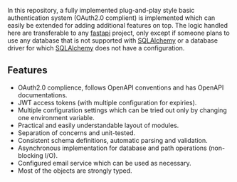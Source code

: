 In this repository, a fully implemented plug-and-play style basic authentication system (OAuth2.0 complient) is implemented which can easily be extended for adding additional features on top. The logic handled here are transferable to any [fastapi](https://fastapi.tiangolo.com/) project, only except if someone plans to use any database that is not supported with [SQLAlchemy](https://www.sqlalchemy.org/) or a database driver for which [SQLAlchemy](https://www.sqlalchemy.org/) does not have a configuration.


## Features

* OAuth2.0 complience, follows OpenAPI conventions and has OpenAPI documentations.
* JWT access tokens (with multiple configuration for expiries).
* Multiple configuration settings which can be tried out only by changing one environment variable.
* Practical and easily understandable layout of modules.
* Separation of concerns and unit-tested.
* Consistent schema definitions, automatic parsing and validation.
* Asynchronous implementation for database and path operations (non-blocking I/O).
* Configured email service which can be used as necessary.
* Most of the objects are strongly typed.
